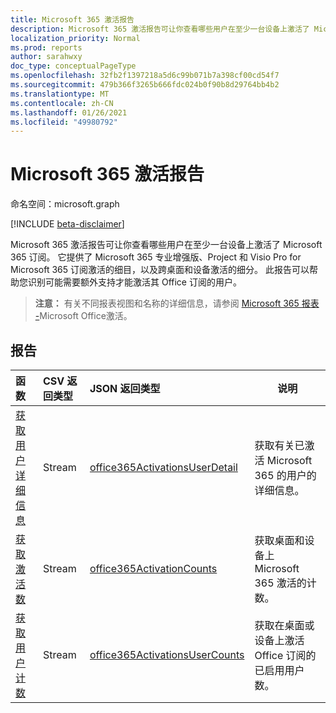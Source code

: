 ```yaml
---
title: Microsoft 365 激活报告
description: Microsoft 365 激活报告可让你查看哪些用户在至少一台设备上激活了 Microsoft 365 订阅。 它提供了 Microsoft 365 专业增强版、Project 和 Visio Pro for Microsoft 365 订阅激活的细目，以及跨桌面和设备激活的细分。 此报告可以帮助您识别可能需要额外支持才能激活其 Office 订阅的用户。
localization_priority: Normal
ms.prod: reports
author: sarahwxy
doc_type: conceptualPageType
ms.openlocfilehash: 32fb2f1397218a5d6c99b071b7a398cf00cd54f7
ms.sourcegitcommit: 479b366f3265b666fdc024b0f90b8d29764bb4b2
ms.translationtype: MT
ms.contentlocale: zh-CN
ms.lasthandoff: 01/26/2021
ms.locfileid: "49980792"
---
```

# <a name="microsoft-365-activations-reports"></a>Microsoft 365 激活报告

命名空间：microsoft.graph

[!INCLUDE [beta-disclaimer](../../includes/beta-disclaimer.md)]

Microsoft 365 激活报告可让你查看哪些用户在至少一台设备上激活了 Microsoft 365 订阅。 它提供了 Microsoft 365 专业增强版、Project 和 Visio Pro for Microsoft 365 订阅激活的细目，以及跨桌面和设备激活的细分。 此报告可以帮助您识别可能需要额外支持才能激活其 Office 订阅的用户。

> **注意：** 有关不同报表视图和名称的详细信息，请参阅 [Microsoft 365 报表 -](https://support.office.com/client/Office-activations-87c24ae2-82e0-4d1e-be01-c3bcc3f18c60)Microsoft Office激活。

## <a name="reports"></a>报告
| 函数                                 | CSV 返回类型 | JSON 返回类型                         | 说明                              |
| :--------------------------------------- | :-------------- | :--------------------------------------- | ---------------------------------------- |
| [获取用户详细信息](../api/reportroot-getoffice365activationsuserdetail.md) | Stream          | [office365ActivationsUserDetail](../resources/office365activationsuserdetail.md) | 获取有关已激活 Microsoft 365 的用户的详细信息。 |
| [获取激活数](../api/reportroot-getoffice365activationcounts.md) | Stream          | [office365ActivationCounts](../resources/office365activationcounts.md) | 获取桌面和设备上 Microsoft 365 激活的计数。 |
| [获取用户计数](../api/reportroot-getoffice365activationsusercounts.md) | Stream          | [office365ActivationsUserCounts](../resources/office365activationsusercounts.md) | 获取在桌面或设备上激活 Office 订阅的已启用用户数。 |


